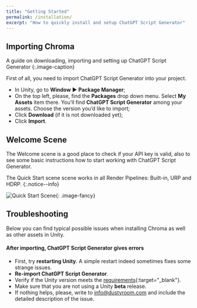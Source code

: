 ```yaml
---
title: "Getting Started"
permalink: /installation/
excerpt: "How to quickly install and setup ChatGPT Script Generator"
---
```


## Importing Chroma

<!--
<iframe width="560" height="315" src="https://www.youtube.com/embed/r0uKa10urQE" title="YouTube video player" frameborder="0" allow="accelerometer; autoplay; clipboard-write; encrypted-media; gyroscope; picture-in-picture" allowfullscreen></iframe>
-->

A guide on downloading, importing and setting up ChatGPT Script Generator
{:.image-caption}

First of all, you need to import ChatGPT Script Generator into your project.
<!-- ![](../assets/images/manual_images/create_new_unity_project_unity_hub_1.png) -->

  * In Unity, go to **Window** ▶︎ **Package Manager**;
  * On the top left, please, find the **Packages** drop down menu. Select **My Assets** item there. You’ll find **ChatGPT Script Generator** among your assets. Choose the version you’d like to import;
  * Click **Download** (if it is not downloaded yet);
  * Click **Import**.


## Welcome Scene

The Welcome scene is a good place to check if your API key is valid, also to see some basic instructions how to start working with ChatGPT Script Generator.

The Quick Start scene scene works in all Render Pipelines: Built-in, URP and HDRP.
{:.notice--info}

![Quick Start Scene](../assets/images/manual_images/sg-welcome-scene.png){: .image-fancy}

## Troubleshooting

Below you can find typical possible issues when installing Chroma as well as other assets in Unity.

#### After importing, ChatGPT Script Generator gives errors
- First, try **restarting Unity**. A simple restart indeed sometimes fixes some strange issues.
- **Re-import ChatGPT Script Generator**.
- Verify if the Unity version meets the [requirements](https://assetstore.unity.com/packages/tools/ai/chatgpt-script-generator-250892){:target="_blank"}.
- Make sure that you are not using a Unity **beta** release.
- If nothing helps, please, write to info@dustyroom.com and include the detailed description of the issue.

